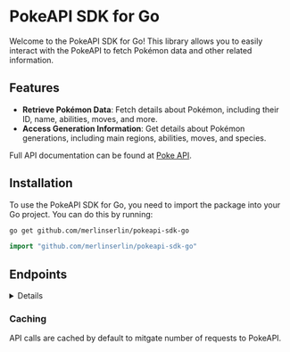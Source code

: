 # PokeAPI SDK for Go

Welcome to the PokeAPI SDK for Go! This library allows you to easily interact with the PokeAPI to fetch Pokémon data and other related information.

## Features

- **Retrieve Pokémon Data**: Fetch details about Pokémon, including their ID, name, abilities, moves, and more.
- **Access Generation Information**: Get details about Pokémon generations, including main regions, abilities, moves, and species.


Full API documentation can be found at [Poke API](https://pokeapi.co/docs/v2.html).

## Installation

To use the PokeAPI SDK for Go, you need to import the package into your Go project. You can do this by running:

```bash
go get github.com/merlinserlin/pokeapi-sdk-go
```

```go
import "github.com/merlinserlin/pokeapi-sdk-go"
```

## Endpoints

<details>
  
  
  #### Get Pokemon

  ```go
    client := api.NewClient()

	// Get a Pokémon
	pokemon, err := client.GetPokemon("pokemon")
  ```

  *Must pass an ID (e.g. "1") or name (e.g. "pikachu").*

  #### Get Generation


  ```go
    client := api.NewClient()

	// Get a Generation
	pokemon, err := client.GetGeneration("generation")
  ```

  *Must pass an ID (e.g. "1") or name (e.g. "Generation I").*
</details>

### Caching

API calls are cached by default to mitgate number of requests to PokeAPI.




